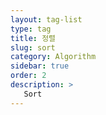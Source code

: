 ```yaml
---
layout: tag-list
type: tag
title: 정렬
slug: sort
category: Algorithm
sidebar: true
order: 2
description: >
   Sort
---
```

